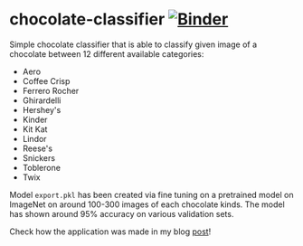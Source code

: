 # chocolate-classifier [![Binder](https://mybinder.org/badge_logo.svg)](https://mybinder.org/v2/gh/Hintful/chocolate-classifier/HEAD?urlpath=%2Fvoila%2Frender%2Fchocolate_classifier.ipynb)
Simple chocolate classifier that is able to classify given image of a chocolate between 12 different available categories:

* Aero
* Coffee Crisp
* Ferrero Rocher
* Ghirardelli
* Hershey's
* Kinder
* Kit Kat
* Lindor
* Reese's
* Snickers
* Toblerone
* Twix



Model `export.pkl` has been created via fine tuning on a pretrained model on ImageNet on around 100-300 images of each chocolate kinds.
The model has shown around 95% accuracy on various validation sets.

Check how the application was made in my blog [post](https://hintful.github.io/posts/chocolate-classifier/)!

